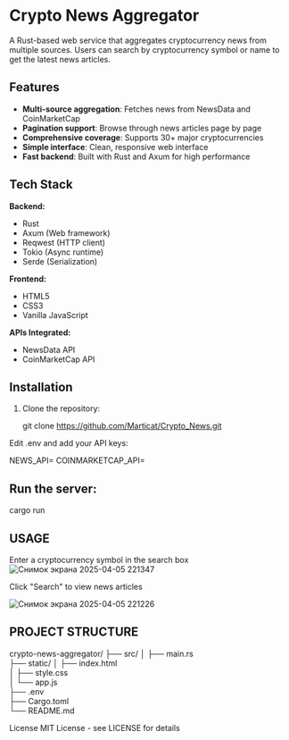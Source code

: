 # Crypto News Aggregator


A Rust-based web service that aggregates cryptocurrency news from multiple sources. Users can search by cryptocurrency symbol or name to get the latest news articles.

## Features

- **Multi-source aggregation**: Fetches news from NewsData and CoinMarketCap
- **Pagination support**: Browse through news articles page by page
- **Comprehensive coverage**: Supports 30+ major cryptocurrencies
- **Simple interface**: Clean, responsive web interface
- **Fast backend**: Built with Rust and Axum for high performance

## Tech Stack

**Backend:**
- Rust
- Axum (Web framework)
- Reqwest (HTTP client)
- Tokio (Async runtime)
- Serde (Serialization)

**Frontend:**
- HTML5
- CSS3
- Vanilla JavaScript

**APIs Integrated:**
- NewsData API
- CoinMarketCap API

## Installation

1. Clone the repository:

   git clone https://github.com/Marticat/Crypto_News.git

Edit .env and add your API keys:

NEWS_API=
COINMARKETCAP_API=

## Run the server:

cargo run

## USAGE
Enter a cryptocurrency symbol in the search box
![Снимок экрана 2025-04-05 221347](https://github.com/user-attachments/assets/7d9f0352-aa67-4e0c-95aa-b1855eca1270)

Click "Search" to view news articles


![Снимок экрана 2025-04-05 221226](https://github.com/user-attachments/assets/a794e25b-23a0-4277-a795-c53d59b22c1d)
## PROJECT STRUCTURE

crypto-news-aggregator/
├── src/
│   ├── main.rs     
├── static/
│   ├── index.html       
│   ├── style.css       
│   └── app.js           
├── .env      
├── Cargo.toml          
└── README.md     



License
MIT License - see LICENSE for details
